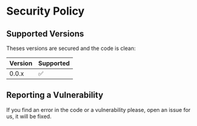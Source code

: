 # Security Policy

## Supported Versions

Theses versions are secured and the code is clean:

| Version | Supported          |
| ------- | ------------------ |
| 0.0.x   | :white_check_mark: |

## Reporting a Vulnerability

If you find an error in the code or a vulnerability please,
open an issue for us, it will be fixed.

